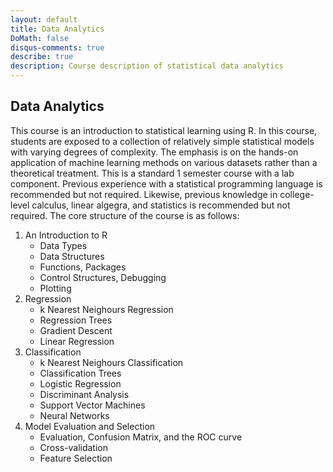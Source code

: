 ```yaml
---
layout: default
title: Data Analytics
DoMath: false
disqus-comments: true
describe: true
description: Course description of statistical data analytics
---
```

<div class="page-header">
	<h2>Data Analytics</h2>
</div>

This course is an introduction to statistical learning using R. In this course, students are exposed to a collection of relatively simple statistical models with varying degrees of complexity. The emphasis is on the hands-on application of machine learning methods on various datasets rather than a theoretical treatment. This is a standard 1 semester course with a lab component. Previous experience with a statistical programming language is recommended but not required. Likewise, previous knowledge in college-level calculus, linear algegra, and statistics is recommended but not required. The core structure of the course is as follows:

1. An Introduction to R
   + Data Types
   + Data Structures
   + Functions, Packages
   + Control Structures, Debugging
   + Plotting
2. Regression
   + k Nearest Neighours Regression
   + Regression Trees
   + Gradient Descent
   + Linear Regression
3. Classification
   + k Nearest Neighours Classification
   + Classification Trees
   + Logistic Regression
   + Discriminant Analysis
   + Support Vector Machines
   + Neural Networks
4. Model Evaluation and Selection
   + Evaluation, Confusion Matrix, and the ROC curve
   + Cross-validation
   + Feature Selection

